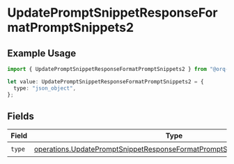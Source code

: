 # UpdatePromptSnippetResponseFormatPromptSnippets2

## Example Usage

```typescript
import { UpdatePromptSnippetResponseFormatPromptSnippets2 } from "@orq-ai/node/models/operations";

let value: UpdatePromptSnippetResponseFormatPromptSnippets2 = {
  type: "json_object",
};
```

## Fields

| Field                                                                                                                                                                  | Type                                                                                                                                                                   | Required                                                                                                                                                               | Description                                                                                                                                                            |
| ---------------------------------------------------------------------------------------------------------------------------------------------------------------------- | ---------------------------------------------------------------------------------------------------------------------------------------------------------------------- | ---------------------------------------------------------------------------------------------------------------------------------------------------------------------- | ---------------------------------------------------------------------------------------------------------------------------------------------------------------------- |
| `type`                                                                                                                                                                 | [operations.UpdatePromptSnippetResponseFormatPromptSnippetsResponse200Type](../../models/operations/updatepromptsnippetresponseformatpromptsnippetsresponse200type.md) | :heavy_check_mark:                                                                                                                                                     | N/A                                                                                                                                                                    |